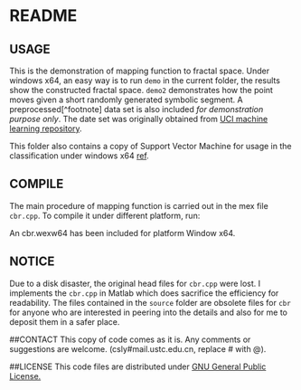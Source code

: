 # README

## USAGE

This is the demonstration of mapping function to fractal space. Under windows x64, an easy way is to run `demo` in the current folder, the results show the constructed fractal space. `demo2` demonstrates how the point moves given a short randomly generated symbolic segment. A preprocessed[^footnote] data set is also included *for demonstration purpose only*. The date set was originally obtained from [UCI machine learning repository](http://archive.ics.uci.edu/ml/datasets/Molecular+Biology+%28Promoter+Gene+Sequences%29).

This folder also contains a copy of Support Vector Machine for usage in the classification under windows x64 [ref](http://www.csie.ntu.edu.tw/~cjlin/libsvm/).

## COMPILE
The main procedure of mapping function is carried out in the mex file `cbr.cpp`. To compile it under different platform, run:

An cbr.wexw64 has been included for platform Window x64. 

## NOTICE
Due to a disk disaster, the original head files for `cbr.cpp` were lost. I implements the `cbr.cpp` in Matlab which does sacrifice the efficiency for readability. The files contained in the `source` folder are obsolete files for `cbr` for anyone who are interested in peering into the details and also for me to deposit them in a safer place. 

##CONTACT
This copy of code comes as it is. Any comments or suggestions are welcome. (csly#mail.ustc.edu.cn, replace # with @).

##LICENSE
This code files are distributed under [GNU General Public License.](https://www.gnu.org/copyleft/gpl.html)
